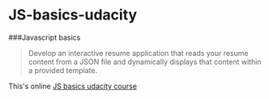 JS-basics-udacity
=================

###Javascript basics
>Develop an interactive resume application that reads your resume content from a JSON file and dynamically displays that content within a provided template.

This's online [JS basics udacity course](https://www.udacity.com/course/ud804)

